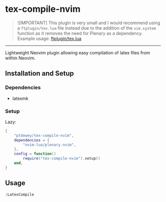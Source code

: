 # tex-compile-nvim

> ![IMPORTANT]
> This plugin is very small and I would recommend using a `ftplugin/tex.lua` file instead due to the addition of the `vim.system` function as it removes the need for Plenary as a dependency.
> Example usage: [ftplugin/tex.lua](https://github.com/ptdewey/dotfiles/blob/2ef65e8b6ed59d172c0308718c95880355f57cd8/config/nvim/ftplugin/tex.lua)

---

Lightweight Neovim plugin allowing easy compilation of latex files from within Neovim.

## Installation and Setup

### Dependencies

* latexmk

### Setup

Lazy:
```lua
{
    "ptdewey/tex-compile-nvim",
    dependencies = {
        "nvim-lua/plenary.nvim",
    },
    config = function()
        require("tex-compile-nvim").setup()
    end,
}
```

## Usage

`:LatexCompile`

